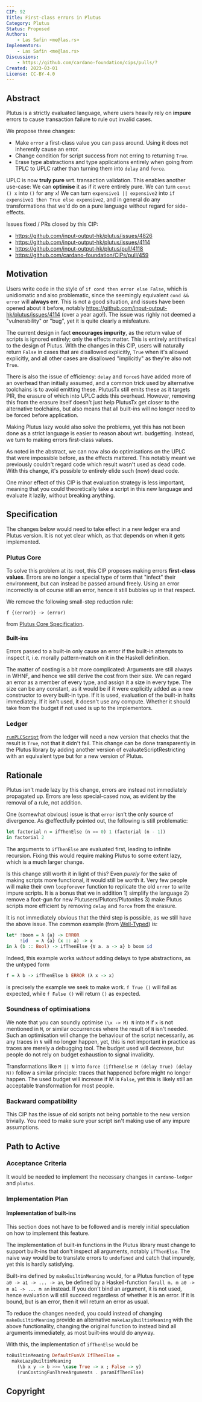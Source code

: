 ```yaml
---
CIP: 92
Title: First-class errors in Plutus
Category: Plutus
Status: Proposed
Authors:
    - Las Safin <me@las.rs>
Implementors:
    - Las Safin <me@las.rs>
Discussions:
    - https://github.com/cardano-foundation/cips/pulls/?
Created: 2023-03-01
License: CC-BY-4.0
---
```


## Abstract

Plutus is a strictly evaluated language, where users heavily rely on **impure** errors
to cause transaction failure to rule out invalid cases.

We propose three changes:
- Make `error` a first-class value you can pass around. Using it does not inherently
  cause an error.
- Change condition for script success from not erring to returning `True`.
- Erase type abstractions and type applications entirely when going from
  TPLC to UPLC rather than turning them into `delay` and `force`.

UPLC is now **truly pure** wrt. transaction validation.
This enables another use-case: We can **optimise** it as if it
were entirely pure. We can turn `const () x` into `()` for any `x`!
We can turn `expensive1 || expensive2` into `if expensive1 then True else expensive2`,
and in general do any transformations that we'd do on a pure language without
regard for side-effects.

Issues fixed / PRs closed by this CIP:
- https://github.com/input-output-hk/plutus/issues/4826
- https://github.com/input-output-hk/plutus/issues/4114
- https://github.com/input-output-hk/plutus/pull/4118
- https://github.com/cardano-foundation/CIPs/pull/459

## Motivation

Users write code in the style of `if cond then error else False`, which is unidiomatic and also problematic,
since the seemingly equivalent `cond && error` will **always err**.
This is not a good situation, and issues have been opened about it before,
notably https://github.com/input-output-hk/plutus/issues/4114 (over a year ago!).
The issue was righly not deemed a "vulnerability" or "bug", yet it is quite clearly a misfeature.

The current design in fact **encourages impurity**, as the return value of scripts is ignored entirely;
only the effects matter. This is entirely antithetical to the design of Plutus.
With the changes in this CIP, users will naturally return `False` in cases that are
disallowed explicitly, `True` when it's allowed explicitly, and all other cases are
disallowed "implicitly" as they're also not `True`.

There is also the issue of efficiency: `delay` and `force`s have added more of an
overhead than initially assumed, and a common trick used by alternative toolchains is to
avoid emitting these. PlutusTx still emits these as it targets PIR, the erasure of which into UPLC
adds this overhead.
However, removing this from the erasure itself doesn't just help PlutusTx get closer to the alternative
toolchains, but also means that all built-ins will no longer need to be forced before application.

Making Plutus lazy would also solve the problems, yet this has not been done as a strict language
is easier to reason about wrt. budgetting. Instead, we turn to making errors first-class values.

As noted in the abstract, we can now also do optimisations on the UPLC that were impossible
before, as the effects mattered. This notably meant we previously couldn't regard code which result
wasn't used as dead code. With this change, it's possible to entirely elide such (now) dead code.

One minor effect of this CIP is that evaluation strategy is less important, meaning that you
could theoretically take a script in this new language and evaluate it lazily, without breaking
anything.

## Specification

The changes below would need to take effect in a new ledger era and Plutus version.
It is not yet clear which, as that depends on when it gets implemented.

### Plutus Core

To solve this problem at its root, this CIP proposes making errors **first-class values**.
Errors are no longer a special type of term that "infect" their environment, but can instead
be passed around freely. Using an error incorrectly is of course still an error, hence it still
bubbles up in that respect.

We remove the following small-step reduction rule:
```
f {(error)} -> (error)
```
from [Plutus Core Specification](https://github.com/input-output-hk/plutus/blob/72d82f9d04cbef144727fad1f86ce43476e4cc63/doc/plutus-core-spec/untyped-reduction.tex#L133).

#### Built-ins

Errors passed to a built-in only cause an error if the built-in attempts
to inspect it, i.e. morally pattern-match on it in the Haskell definition.

The matter of costing is a bit more complicated:
Arguments are still always in WHNF, and hence we still derive the cost from their
size. We can regard an error as a member of every type, and assign it a size in every type.
The size can be any constant, as it would be if it were explicitly added as a new
constructor to every built-in type.
If it is used, evaluation of the built-in halts immediately.
If it isn't used, it doesn't use any compute.
Whether it should take from the budget if not used is up to the implementors.

### Ledger

[`runPLCScript`](https://github.com/input-output-hk/cardano-ledger/blob/f58187e1f2ebb7bbd9f5c3072cab5b1b6568c93f/eras/alonzo/formal-spec/utxo.tex#L213) from the ledger will need a new version that checks
that the result is `True`, not that it didn't fail. This change can be done
transparently in the Plutus library by adding another version of evaluateScriptRestricting
with an equivalent type but for a new version of Plutus.

## Rationale

Plutus isn't made lazy by this change, errors are instead not immediately propagated up.
Errors are less special-cased now, as evident by the removal of a rule, not addition.

One (somewhat obvious) issue is that `error` isn't the only source of divergence.
As @effectfully pointed out, the following is still problematic:
```haskell
let factorial n = ifThenElse (n == 0) 1 (factorial (n - 1))
in factorial 2
```
The arguments to `ifThenElse` are evaluated first, leading to infinite recursion.
Fixing this would require making Plutus to some extent lazy, which is a much larger change.

Is this change still worth it in light of this?
Even _purely_ for the sake of making scripts more functional, it would still be worth it.
Very few people will make their own `loopforever` function to replicate the old `error` to write impure scripts.
It is a bonus that we in addition 1) simplify the language 2) remove a foot-gun for new Plutusers/Plutors/Plutonites
3) make Plutus scripts more efficient by removing `delay` and `force` from the erasure.

It is not immediately obvious that the third step is possible, as we still have the above issue.
The common example (from [Well-Typed](https://well-typed.com/blog/2022/08/plutus-cores/)) is:
```haskell
let* !boom = λ {a} -> ERROR
     !id   = λ {a} (x :: a) -> x
in λ (b :: Bool) -> ifThenElse {∀ a. a -> a} b boom id
```
Indeed, this example works _without_ adding delays to type abstractions,
as the untyped form
```haskell
f = λ b -> ifThenElse b ERROR (λ x -> x)
```
is precisely the example we seek to make work.
`f True ()` will fail as expected,
while `f False ()` will return `()` as expected.

### Soundness of optimisations

We note that you can soundly optimise `(\x -> M) N` into `M` if `x` is not mentioned in `M`,
or similar occurrences where the result of `N` isn't needed.
Such an optimisation will change the behaviour of the script necessarily,
as any traces in `N` will no longer happen, yet, this is not important in practice
as traces are merely a debugging tool. The budget used will decrease,
but people do not rely on budget exhaustion to signal invalidity.

Transformations like `M || N` into `force (ifThenElse M (delay True) (delay N))` follow a similar principle:
traces that happened before might no longer happen.
The used budget will increase if M is `False`, yet this is likely
still an acceptable transformation for most people.

### Backward compatibility

This CIP has the issue of old scripts not being portable to the new version trivially.
You need to make sure your script isn't making use of any impure assumptions.

## Path to Active

### Acceptance Criteria

It would be needed to implement the necessary changes in `cardano-ledger` and `plutus`.

### Implementation Plan

#### Implementation of built-ins

This section does not have to be followed and is merely initial speculation
on how to implement this feature.

The implementation of built-in functions in the Plutus library must
change to support built-ins that don't inspect all arguments, notably `ifThenElse`.
The naive way would be to translate errors to `undefined` and catch that impurely, yet this is hardly satisfying.

Built-ins defined by `makeBuiltinMeaning` would, for a Plutus function of type `a0 -> a1 -> ... -> an`,
be defined by a Haskell-function `forall m. m a0 -> m a1 -> ... m an` instead.
If you don't bind an argument, it is not used, hence evaluation will still succeed
regardless of whether it is an error.
If it is bound, but is an error, then it will return an error as usual.

To reduce the changes needed, you could instead of changing `makeBuiltinMeaning` provide
an alternative `makeLazyBuiltinMeaning` with the above functionality, changing the original
function to instead bind all arguments immediately, as most built-ins would do anyway.

With this, the implementation of `ifThenElse` would be
```haskell
toBuiltinMeaning DefaultFunVX IfThenElse =
  makeLazyBuiltinMeaning
    (\b x y -> b >>= \case True -> x ; False -> y)
    (runCostingFunThreeArguments . paramIfThenElse)
```

## Copyright

[CC-BY-4.0]: https://creativecommons.org/licenses/by/4.0/legalcode
[Apache-2.0]: http://www.apache.org/licenses/LICENSE-2.0
